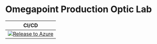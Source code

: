 # Omegapoint Production Optic Lab

| CI/CD |
| - |
| [![Release to Azure](https://github.com/opadalin/opp-optic-lab/actions/workflows/release.yml/badge.svg)](https://github.com/opadalin/opp-optic-lab/actions/workflows/release.yml) |
